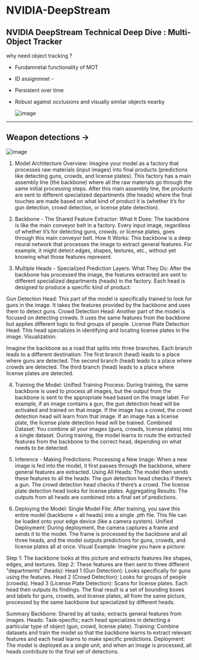 # NVIDIA-DeepStream
NVIDIA DeepStream Technical Deep Dive : Multi-Object Tracker
---


 why need object tracking ?
- Fundamnetal functionality of MOT
- ID assignmnet -
- Persistent over time
- Robust against occlusions and visually similar objects nearby

  ![image](https://github.com/user-attachments/assets/7678776c-396d-4c8f-8396-39f63e257cb9)

---

Weapon detections ->
- 
  
![image](https://github.com/user-attachments/assets/bc925119-ccaa-44d3-95a4-6c4598f3e909)


1. Model Architecture Overview:
Imagine your model as a factory that processes raw materials (input images) into final products (predictions like detecting guns, crowds, and license plates). This factory has a main assembly line (the backbone) where all the raw materials go through the same initial processing steps. After this main assembly line, the products are sent to different specialized departments (the heads) where the final touches are made based on what kind of product it is (whether it’s for gun detection, crowd detection, or license plate detection).

2. Backbone - The Shared Feature Extractor:
What It Does: The backbone is like the main conveyor belt in a factory. Every input image, regardless of whether it’s for detecting guns, crowds, or license plates, goes through this main conveyor belt.
How It Works: This backbone is a deep neural network that processes the image to extract general features. For example, it might detect edges, shapes, textures, etc., without yet knowing what those features represent.

3. Multiple Heads - Specialized Prediction Layers:
What They Do: After the backbone has processed the image, the features extracted are sent to different specialized departments (heads) in the factory. Each head is designed to produce a specific kind of product:

Gun Detection Head: This part of the model is specifically trained to look for guns in the image. It takes the features provided by the backbone and uses them to detect guns.
Crowd Detection Head: Another part of the model is focused on detecting crowds. It uses the same features from the backbone but applies different logic to find groups of people.
License Plate Detection Head: This head specializes in identifying and locating license plates in the image.
Visualization:

Imagine the backbone as a road that splits into three branches. Each branch leads to a different destination:
The first branch (head) leads to a place where guns are detected.
The second branch (head) leads to a place where crowds are detected.
The third branch (head) leads to a place where license plates are detected.

4. Training the Model:
Unified Training Process: During training, the same backbone is used to process all images, but the output from the backbone is sent to the appropriate head based on the image label.
For example, if an image contains a gun, the gun detection head will be activated and trained on that image.
If the image has a crowd, the crowd detection head will learn from that image.
If an image has a license plate, the license plate detection head will be trained.
Combined Dataset: You combine all your images (guns, crowds, license plates) into a single dataset. During training, the model learns to route the extracted features from the backbone to the correct head, depending on what needs to be detected.

5. Inference - Making Predictions:
Processing a New Image: When a new image is fed into the model, it first passes through the backbone, where general features are extracted.
Using All Heads: The model then sends these features to all the heads:
The gun detection head checks if there’s a gun.
The crowd detection head checks if there’s a crowd.
The license plate detection head looks for license plates.
Aggregating Results: The outputs from all heads are combined into a final set of predictions.

6. Deploying the Model:
Single Model File: After training, you save this entire model (backbone + all heads) into a single .pth file. This file can be loaded onto your edge device (like a camera system).
Unified Deployment: During deployment, the camera captures a frame and sends it to the model. The frame is processed by the backbone and all three heads, and the model outputs predictions for guns, crowds, and license plates all at once.
Visual Example:
Imagine you have a picture:

Step 1: The backbone looks at this picture and extracts features like shapes, edges, and textures.
Step 2: These features are then sent to three different "departments" (heads):
Head 1 (Gun Detection): Looks specifically for guns using the features.
Head 2 (Crowd Detection): Looks for groups of people (crowds).
Head 3 (License Plate Detection): Scans for license plates.
Each head then outputs its findings. The final result is a set of bounding boxes and labels for guns, crowds, and license plates, all from the same picture, processed by the same backbone but specialized by different heads.

Summary
Backbone: Shared by all tasks; extracts general features from images.
Heads: Task-specific; each head specializes in detecting a particular type of object (gun, crowd, license plate).
Training: Combine datasets and train the model so that the backbone learns to extract relevant features and each head learns to make specific predictions.
Deployment: The model is deployed as a single unit, and when an image is processed, all heads contribute to the final set of detections.
